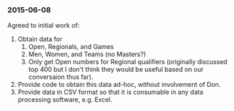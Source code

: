 ### 2015-06-08

Agreed to initial work of:

1. Obtain data for
    1. Open, Regionals, and Games
    2. Men, Women, and Teams (no Masters?)
    3. Only get Open numbers for Regional qualifiers (originally discussed top 400 but I don't think they would be useful based on our conversaion thus far).
2. Provide code to obtain this data ad-hoc, without involvement of Don.
3. Provide data in CSV format so that it is consumable in any data processing software, e.g. Excel.
